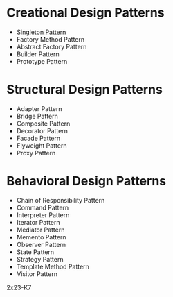 # Creational Design Patterns
- [Singleton Pattern](/ressource/skeleton/index.md)
- Factory Method Pattern
- Abstract Factory Pattern
- Builder Pattern
- Prototype Pattern
# Structural Design Patterns
- Adapter Pattern
- Bridge Pattern
- Composite Pattern
- Decorator Pattern
- Facade Pattern
- Flyweight Pattern
- Proxy Pattern
# Behavioral Design Patterns
- Chain of Responsibility Pattern
- Command Pattern
- Interpreter Pattern
- Iterator Pattern
- Mediator Pattern
- Memento Pattern
- Observer Pattern
- State Pattern
- Strategy Pattern
- Template Method Pattern
- Visitor Pattern

2x23-K7